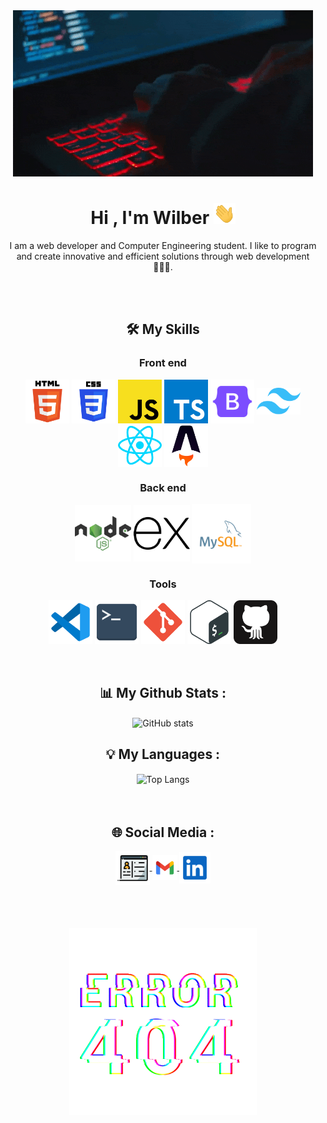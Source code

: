 <div align="center">
  <img src="./assets/coding-2.gif" alt="user"/>
</div>

<h1 align="center"><b>Hi , I'm Wilber </b><img src="./assets/saludar.gif" width="35"></h1>

<div align="center">
  <p>
    I am a web developer and Computer Engineering student. I like to program and create innovative and efficient solutions through web development 👨🏽‍💻.
  </p>
</div>

<!--
**wilberdhp/wilberdhp** is a ✨ _special_ ✨ repository because its `README.md` (this file) appears on your GitHub profile.

Here are some ideas to get you started:

- 🔭 I’m currently working on ...
- 🌱 I’m currently learning ...
- 👯 I’m looking to collaborate on ...
- 🤔 I’m looking for help with ...
- 💬 Ask me about ...
- 📫 How to reach me: ...
- 😄 Pronouns: ...
- ⚡ Fun fact: ...
-->

<br>
<br>

<h2 align="center">🛠️ My Skills</h2>
<div align="center">
  <h3>Front end</h3>
  <img style="vertical-align: middle;" width="70" src="./assets/html.svg" alt="html5"/>
  <img style="vertical-align: middle;" width="70" src="./assets/css.svg" alt="css3"/>
  <img style="vertical-align: middle;" width="70" src="./assets/javascript.svg" alt="javascript"/>
  <img style="vertical-align: middle;" width="70" src="assets/typescript.svg" alt="typescript"/>
  <img style="vertical-align: middle;" width="70" src="./assets/bootstrap.png" alt="bootstrap"/>
  <img style="vertical-align: middle;" width="70" src="./assets/tailwind.svg" alt="tailwind"/>
  <img style="vertical-align: middle;" width="70" src="./assets/react.svg" alt="react"/>
  <img style="vertical-align: middle;" width="70" src="./assets/astro.svg" alt="astro">
</div>

<div align="center">
  <h3>Back end</h3>
  <img style="vertical-align: middle;" height="90" src="./assets/node.svg" alt="node-js"/>
  <img style="vertical-align: middle;" height="90" src="./assets/express.svg" alt="express-js"/>
  <img style="vertical-align: middle;" height="95" src="./assets/mysql.svg" alt="mysql"/>
</div>

<div align="center">
  <h3>Tools</h3>
  <img style="vertical-align: middle;" width="70" src="./assets/vscode.svg" alt="vscode"/>
  <img style="vertical-align: middle;" width="70" src="./assets/terminal.svg" alt="terminal"/>
  <img style="vertical-align: middle;" width="70" src="./assets/git.svg" alt="git"/>
  <img style="vertical-align: middle;" width="70" src="./assets/bash.svg" alt="bash"/>
  <img style="vertical-align: middle;" width="70" src="./assets/github.svg" alt="github"/>
</div>

<br>
<br>

<div align="center">
  <h2>📊 My Github Stats :</h2>
  <img align="center" alt="GitHub stats" width="500" src="https://github-readme-stats.vercel.app/api?username=wilberdhp&show_icons=true&count_private=true&include_all_commits=true&theme=radical">
</div>

<div align="center">
  <h2>💡 My Languages :</h2>
  <img align="center" alt="Top Langs" width="500" src="https://github-readme-stats.vercel.app/api/top-langs/?username=wilberdhp&langs_count_private=true&theme=radical&card_width=445">
</div>

<br>
<br>

<div align="center">
  <h2>🌐 Social Media :</h2>
  <a href="#">
    <img style="vertical-align: middle;" height="55" src="./assets/portfolio.svg" alt="portafolio"/>
  </a>
  <a href="mailto:wilberdhp.dev@gmail.com">
    <img style="vertical-align: middle;" height="40" src="./assets/gmail.svg" alt="gmail"/>
  </a>
  <a href="https://www.linkedin.com/in/wilber-delfín-hernández-peña-b28779273/">
    <img style="vertical-align: middle;" height="50" src="./assets/linkedin.svg" alt="linkedin"/>
  </a> 
</div>

<br>
<br>
<br>
<br>

<div align="center">
  <img width="300" src="./assets/error-404.gif">
</div>